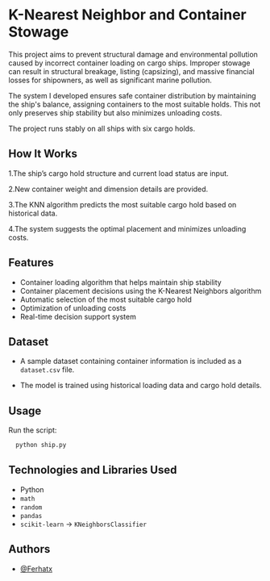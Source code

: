 
# K-Nearest Neighbor and Container Stowage

This project aims to prevent structural damage and environmental pollution caused by incorrect container loading on cargo ships. Improper stowage can result in structural breakage, listing (capsizing), and massive financial losses for shipowners, as well as significant marine pollution.

The system I developed ensures safe container distribution by maintaining the ship's balance, assigning containers to the most suitable holds. This not only preserves ship stability but also minimizes unloading costs.

The project runs stably on all ships with six cargo holds.

## How It Works

1.The ship’s cargo hold structure and current load status are input.

2.New container weight and dimension details are provided.

3.The KNN algorithm predicts the most suitable cargo hold based on historical data.

4.The system suggests the optimal placement and minimizes unloading costs.


## Features

- Container loading algorithm that helps maintain ship stability
- Container placement decisions using the K-Nearest Neighbors algorithm
- Automatic selection of the most suitable cargo hold
- Optimization of unloading costs
- Real-time decision support system


## Dataset

- A sample dataset containing container information is included as a `dataset.csv` file.

- The model is trained using historical loading data and cargo hold details.


## Usage

Run the script:

```bash
  python ship.py
```
    
## Technologies and Libraries Used

- Python
- `math`
- `random`
- `pandas`
- `scikit-learn` → `KNeighborsClassifier`


## Authors

- [@Ferhatx](https://www.github.com/Ferhatx)

